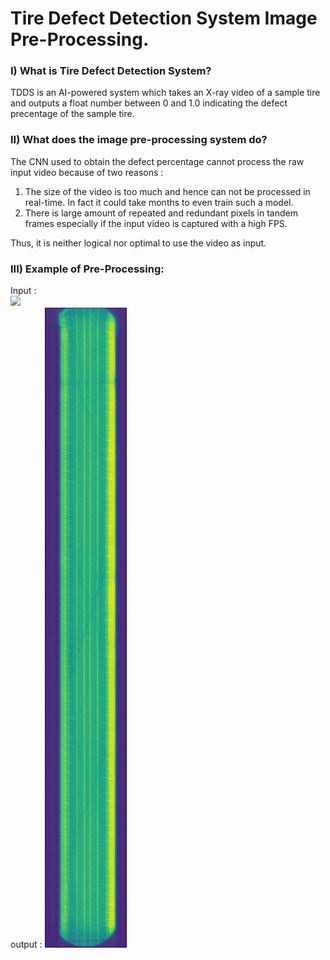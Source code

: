 # Tire Defect Detection System Image Pre-Processing.
### I) What is Tire Defect Detection System?
TDDS is an AI-powered system which takes an X-ray video of a sample tire 
and outputs a float number between 0 and 1.0 indicating the defect precentage
of the sample tire.
### II) What does the image pre-processing system do?
The CNN used to obtain the defect percentage cannot process the raw input video because of two reasons : <br/>
   1) The size of the video is too much and hence can not be processed in real-time. In fact it could take months to even train such a model.
   2) There is large amount of repeated and redundant pixels in tandem frames especially if the input video is captured with a high FPS.<br>

Thus, it is neither logical nor optimal to use the video as input.

### III) Example of Pre-Processing:
Input : <br> 
![](1.gif)
<br>
output : 
![](test.4.jpg)